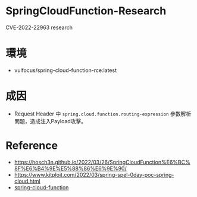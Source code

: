 # SpringCloudFunction-Research
CVE-2022-22963 research

# 環境
* vulfocus/spring-cloud-function-rce:latest

# 成因
* Request Header 中 `spring.cloud.function.routing-expression` 參數解析問題，造成注入Payload攻擊。

# Reference
* https://hosch3n.github.io/2022/03/26/SpringCloudFunction%E6%BC%8F%E6%B4%9E%E5%88%86%E6%9E%90/
* https://www.kitploit.com/2022/03/spring-spel-0day-poc-spring-cloud.html
* [spring-cloud-function](https://github.com/spring-cloud/spring-cloud-function)
